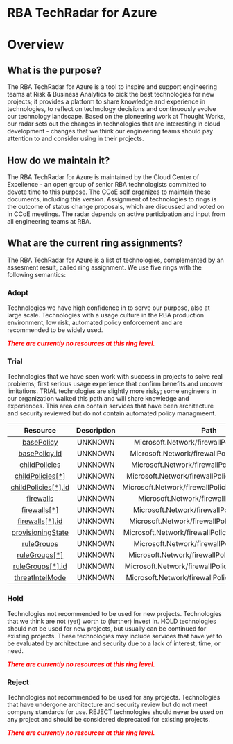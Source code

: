 
RBA TechRadar for Azure
=======================

# Overview

## What is the purpose?


The RBA TechRadar for Azure is a tool to inspire and support engineering teams at Risk & Business Analytics to pick the best technologies for new projects; it provides a platform to share knowledge and experience in technologies, to reflect on technology decisions and continuously evolve our technology landscape.  Based on the pioneering work at Thought Works, our radar sets out the changes in technologies that are interesting in cloud development - changes that we think our engineering teams should pay attention to and consider using in their projects.
## How do we maintain it?


The RBA TechRadar for Azure is maintained by the Cloud Center of Excellence - an open group of senior RBA technologists committed to devote time to this purpose.  The CCoE self organizes to maintain these documents, including this version.  Assignment of technologies to rings is the outcome of status change proposals, which are discussed and voted on in CCoE meetings.  The radar depends on active participation and input from all engineering teams at RBA.
## What are the current ring assignments?


The RBA TechRadar for Azure is a list of technologies, complemented by an assesment result, called ring assignment.  We use five rings with the following semantics:
### Adopt


Technologies we have high confidence in to serve our purpose, also at large scale.  Technologies with a usage culture in the RBA production environment, low risk, automated policy enforcement and are recommended to be widely used.  
  
***<font color="red"> There are currently no resources at this ring level. </font>***
### Trial


Technologies that we have seen work with success in projects to solve real problems;  first serious usage experience that confirm benefits and uncover limitations.  TRIAL technologies are slightly more risky; some engineers in our organization walked this path and will share knowledge and experiences.  This area can contain services that have been architecture and security reviewed but do not contain automated policy managmeent.  

|Resource|Description|Path|Status|
| :---: | :---: | :---: | :---: |
|[basePolicy](https://github.com/openrba/python-azure-techradar/blob/master/Microsoft.Network/firewallPolicies/basePolicy)|UNKNOWN|Microsoft.Network/firewallPolicies/basePolicy|TRIAL|
|[basePolicy.id](https://github.com/openrba/python-azure-techradar/blob/master/Microsoft.Network/firewallPolicies/basePolicy.id)|UNKNOWN|Microsoft.Network/firewallPolicies/basePolicy.id|TRIAL|
|[childPolicies](https://github.com/openrba/python-azure-techradar/blob/master/Microsoft.Network/firewallPolicies/childPolicies)|UNKNOWN|Microsoft.Network/firewallPolicies/childPolicies|TRIAL|
|[childPolicies[*]](https://github.com/openrba/python-azure-techradar/blob/master/Microsoft.Network/firewallPolicies/childPolicies[*])|UNKNOWN|Microsoft.Network/firewallPolicies/childPolicies[*]|TRIAL|
|[childPolicies[*].id](https://github.com/openrba/python-azure-techradar/blob/master/Microsoft.Network/firewallPolicies/childPolicies[*].id)|UNKNOWN|Microsoft.Network/firewallPolicies/childPolicies[*].id|TRIAL|
|[firewalls](https://github.com/openrba/python-azure-techradar/blob/master/Microsoft.Network/firewallPolicies/firewalls)|UNKNOWN|Microsoft.Network/firewallPolicies/firewalls|TRIAL|
|[firewalls[*]](https://github.com/openrba/python-azure-techradar/blob/master/Microsoft.Network/firewallPolicies/firewalls[*])|UNKNOWN|Microsoft.Network/firewallPolicies/firewalls[*]|TRIAL|
|[firewalls[*].id](https://github.com/openrba/python-azure-techradar/blob/master/Microsoft.Network/firewallPolicies/firewalls[*].id)|UNKNOWN|Microsoft.Network/firewallPolicies/firewalls[*].id|TRIAL|
|[provisioningState](https://github.com/openrba/python-azure-techradar/blob/master/Microsoft.Network/firewallPolicies/provisioningState)|UNKNOWN|Microsoft.Network/firewallPolicies/provisioningState|TRIAL|
|[ruleGroups](https://github.com/openrba/python-azure-techradar/blob/master/Microsoft.Network/firewallPolicies/ruleGroups)|UNKNOWN|Microsoft.Network/firewallPolicies/ruleGroups|TRIAL|
|[ruleGroups[*]](https://github.com/openrba/python-azure-techradar/blob/master/Microsoft.Network/firewallPolicies/ruleGroups[*])|UNKNOWN|Microsoft.Network/firewallPolicies/ruleGroups[*]|TRIAL|
|[ruleGroups[*].id](https://github.com/openrba/python-azure-techradar/blob/master/Microsoft.Network/firewallPolicies/ruleGroups[*].id)|UNKNOWN|Microsoft.Network/firewallPolicies/ruleGroups[*].id|TRIAL|
|[threatIntelMode](https://github.com/openrba/python-azure-techradar/blob/master/Microsoft.Network/firewallPolicies/threatIntelMode)|UNKNOWN|Microsoft.Network/firewallPolicies/threatIntelMode|TRIAL|

### Hold


Technologies not recommended to be used for new projects. Technologies that we think are not (yet) worth to (further) invest in.  HOLD technologies should not be used for new projects, but usually can be continued for existing projects.  These technologies may include services that have yet to be evaluated by architecture and security due to a lack of interest, time, or need.  
  
***<font color="red"> There are currently no resources at this ring level. </font>***
### Reject


Technologies not recommended to be used for any projects. Technologies that have undergone architecture and security review but do not meet company standards for use.  REJECT technologies should never be used on any project and should be considered deprecated for existing projects.  
  
***<font color="red"> There are currently no resources at this ring level. </font>***